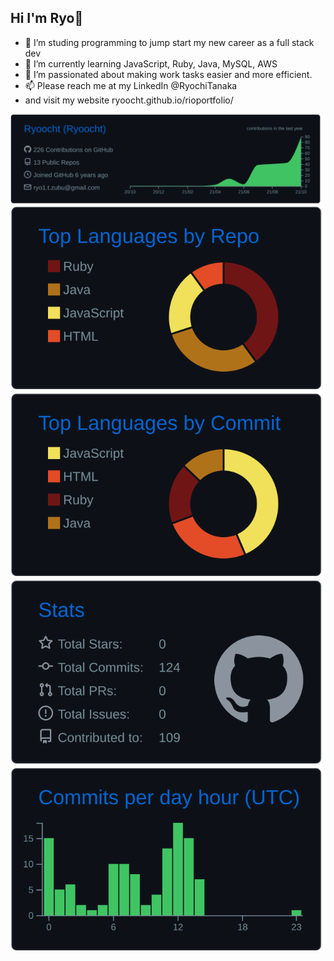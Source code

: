 ## Hi I'm Ryo👋
- 👀 I’m studing programming to jump start my new career as a full stack dev
- 🌱 I’m currently learning JavaScript, Ruby, Java, MySQL, AWS
- 💞️ I’m passionated about making work tasks easier and more efficient.
- 📫 Please reach me at my LinkedIn @RyochiTanaka
- and visit my website ryoocht.github.io/rioportfolio/


[![](https://raw.githubusercontent.com/Ryoocht/Ryoocht/master/profile-summary-card-output/github_dark/0-profile-details.svg)](https://github.com/vn7n24fzkq/github-profile-summary-cards)
[![](https://raw.githubusercontent.com/Ryoocht/Ryoocht/master/profile-summary-card-output/github_dark/1-repos-per-language.svg)](https://github.com/vn7n24fzkq/github-profile-summary-cards) [![](https://raw.githubusercontent.com/Ryoocht/Ryoocht/master/profile-summary-card-output/github_dark/2-most-commit-language.svg)](https://github.com/vn7n24fzkq/github-profile-summary-cards)
[![](https://raw.githubusercontent.com/Ryoocht/Ryoocht/master/profile-summary-card-output/github_dark/3-stats.svg)](https://github.com/vn7n24fzkq/github-profile-summary-cards) [![](https://raw.githubusercontent.com/Ryoocht/Ryoocht/master/profile-summary-card-output/github_dark/4-productive-time.svg)](https://github.com/vn7n24fzkq/github-profile-summary-cards)

